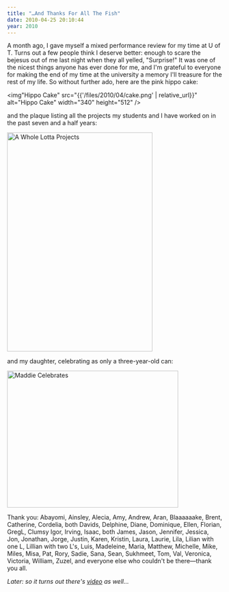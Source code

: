 ```yaml
---
title: "…And Thanks For All The Fish"
date: 2010-04-25 20:10:44
year: 2010
---
```

A month ago, I gave myself a mixed performance review for my time at U of T. Turns out a few people think I deserve better: enough to scare the bejesus out of me last night when they all yelled, "Surprise!" It was one of the nicest things anyone has ever done for me, and I'm grateful to everyone for making the end of my time at the university a memory I'll treasure for the rest of my life. So without further ado, here are the pink hippo cake:

<img"Hippo Cake" src="{{'/files/2010/04/cake.png' | relative_url}}" alt="Hippo Cake" width="340" height="512" />

and the plaque listing all the projects my students and I have worked on in the past seven and a half years:

<img title="A Whole Lotta Projects" src="{{'/files/2010/04/plaque.png' | relative_url}}" alt="A Whole Lotta Projects" width="340" height="512" />

and my daughter, celebrating as only a three-year-old can:

<img title="Maddie Celebrates" src="{{'/files/2010/04/maddie.png' | relative_url}}" alt="Maddie Celebrates" width="400" height="320" />

Thank you: Abayomi, Ainsley, Alecia, Amy, Andrew, Aran, Blaaaaaake, Brent, Catherine, Cordelia, both Davids, Delphine, Diane, Dominique, Ellen, Florian, GregL, Clumsy Igor, Irving, Isaac, both James, Jason, Jennifer, Jessica, Jon, Jonathan, Jorge, Justin, Karen, Kristin, Laura, Laurie, Lila, Lilian with one L, Lillian with two L's, Luis, Madeleine, Maria, Matthew, Michelle, Mike, Miles, Misa, Pat, Rory, Sadie, Sana, Sean, Sukhmeet, Tom, Val, Veronica, Victoria, William, Zuzel, and everyone else who couldn't be there—thank you all.

<em>Later: so it turns out there's <a href="http://www.youtube.com/watch?v=4nRr3WORFhc">video</a> as well…</em>
